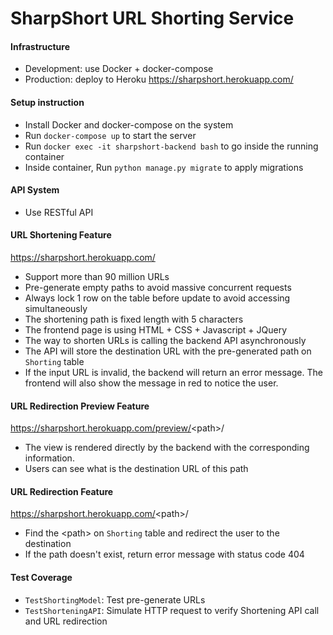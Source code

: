 # SharpShort URL Shorting Service

#### Infrastructure
* Development: use Docker + docker-compose
* Production: deploy to Heroku  https://sharpshort.herokuapp.com/


#### Setup instruction
* Install Docker and docker-compose on the system
* Run `docker-compose up` to start the server
* Run `docker exec -it sharpshort-backend bash` to go inside the running container
* Inside container, Run `python manage.py migrate` to apply migrations


#### API System
* Use RESTful API


#### URL Shortening Feature
https://sharpshort.herokuapp.com/
* Support more than 90 million URLs
* Pre-generate empty paths to avoid massive concurrent requests
* Always lock 1 row on the table before update to avoid accessing simultaneously
* The shortening path is fixed length with 5 characters
* The frontend page is using HTML + CSS + Javascript + JQuery
* The way to shorten URLs is calling the backend API asynchronously
* The API will store the destination URL with the pre-generated path on `Shorting` table
* If the input URL is invalid, the backend will return an error message.
  The frontend will also show the message in red to notice the user.


#### URL Redirection Preview Feature
https://sharpshort.herokuapp.com/preview/<path\>/
* The view is rendered directly by the backend with the corresponding information.
* Users can see what is the destination URL of this path


#### URL Redirection Feature
https://sharpshort.herokuapp.com/<path\>/
* Find the <path\> on `Shorting` table and redirect the user to the destination
* If the path doesn't exist, return error message with status code 404


#### Test Coverage
* `TestShortingModel`: Test pre-generate URLs
* `TestShorteningAPI`: Simulate HTTP request to verify Shortening API call and URL redirection
